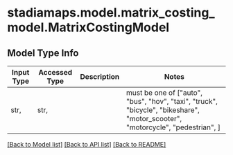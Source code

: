 # stadiamaps.model.matrix_costing_model.MatrixCostingModel

## Model Type Info
Input Type | Accessed Type | Description | Notes
------------ | ------------- | ------------- | -------------
str,  | str,  |  | must be one of ["auto", "bus", "hov", "taxi", "truck", "bicycle", "bikeshare", "motor_scooter", "motorcycle", "pedestrian", ] 

[[Back to Model list]](../../README.md#documentation-for-models) [[Back to API list]](../../README.md#documentation-for-api-endpoints) [[Back to README]](../../README.md)

